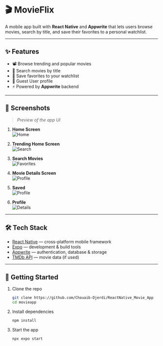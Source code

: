 # 🎬 MovieFlix

A mobile app built with **React Native** and **Appwrite** that lets users browse movies, search by title, and save their favorites to a personal watchlist.  

---

## ✨ Features

- 📽️ Browse trending and popular movies  
- 🔎 Search movies by title 
- 💾 Save favorites to your watchlist  
- 👤 Guest User profile  
- ⚡ Powered by **Appwrite** backend  

---

## 📱 Screenshots

> _Preview of the app UI_

1. **Home Screen**  
   ![Home](./screenshots/1.png)  

2. **Trending Home Screen**  
   ![Search](./screenshots/2.png)  

3. **Search Movies**  
   ![Favorites](./screenshots/3.png)  

4. **Movie Details Screen**  
   ![Profile](./screenshots/4.png)  

4. **Saved**  
   ![Profile](./screenshots/5.png)  

5. **Profile**  
   ![Details](./screenshots/6.png)  

---

## 🛠️ Tech Stack

- [React Native](https://reactnative.dev/) — cross-platform mobile framework  
- [Expo](https://expo.dev/) — development & build tools  
- [Appwrite](https://appwrite.io/) — authentication, database & storage  
- [TMDb API](https://www.themoviedb.org/) — movie data (if used)  

---

## 🚀 Getting Started

1. Clone the repo

   ```bash
   git clone https://github.com/Chouaib-Djerdi/ReactNative_Movie_App
   cd movieapp
   ```

2. Install dependencies

   ```bash
   npm install
   ```

3. Start the app

   ```bash
   npx expo start
   ```